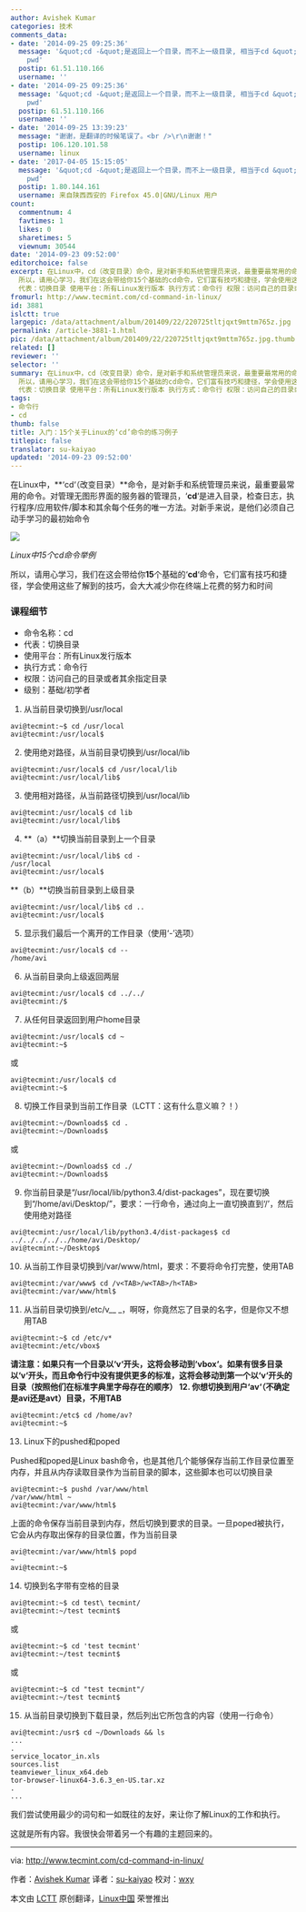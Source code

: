 ```yaml
---
author: Avishek Kumar
categories: 技术
comments_data:
- date: '2014-09-25 09:25:36'
  message: '&quot;cd -&quot;是返回上一个目录，而不上一级目录, 相当于cd &quot;$OLDPWD&quot; &amp;&amp;
    pwd'
  postip: 61.51.110.166
  username: ''
- date: '2014-09-25 09:25:36'
  message: '&quot;cd -&quot;是返回上一个目录，而不上一级目录, 相当于cd &quot;$OLDPWD&quot; &amp;&amp;
    pwd'
  postip: 61.51.110.166
  username: ''
- date: '2014-09-25 13:39:23'
  message: "谢谢，是翻译的时候笔误了。<br />\r\n谢谢！"
  postip: 106.120.101.58
  username: linux
- date: '2017-04-05 15:15:05'
  message: '&quot;cd -&quot;是返回上一个目录，而不上一级目录, 相当于cd &quot;$OLDPWD&quot; &amp;&amp;
    pwd'
  postip: 1.80.144.161
  username: 来自陕西西安的 Firefox 45.0|GNU/Linux 用户
count:
  commentnum: 4
  favtimes: 1
  likes: 0
  sharetimes: 5
  viewnum: 30544
date: '2014-09-23 09:52:00'
editorchoice: false
excerpt: 在Linux中，cd（改变目录）命令，是对新手和系统管理员来说，最重要最常用的命令。对管理无图形界面的服务器的管理员，cd是进入目录，检查日志，执行程序/应用软件/脚本和其余每个任务的唯一方法。对新手来说，是他们必须自己动手学习的最初始命令  Linux中15个cd命令举例
  所以，请用心学习，我们在这会带给你15个基础的cd命令，它们富有技巧和捷径，学会使用这些了解到的技巧，会大大减少你在终端上花费的努力和时间 课程细节  命令名称：cd
  代表：切换目录 使用平台：所有Linux发行版本 执行方式：命令行 权限：访问自己的目录或者其余
fromurl: http://www.tecmint.com/cd-command-in-linux/
id: 3881
islctt: true
largepic: /data/attachment/album/201409/22/220725tltjqxt9mttm765z.jpg
permalink: /article-3881-1.html
pic: /data/attachment/album/201409/22/220725tltjqxt9mttm765z.jpg.thumb.jpg
related: []
reviewer: ''
selector: ''
summary: 在Linux中，cd（改变目录）命令，是对新手和系统管理员来说，最重要最常用的命令。对管理无图形界面的服务器的管理员，cd是进入目录，检查日志，执行程序/应用软件/脚本和其余每个任务的唯一方法。对新手来说，是他们必须自己动手学习的最初始命令  Linux中15个cd命令举例
  所以，请用心学习，我们在这会带给你15个基础的cd命令，它们富有技巧和捷径，学会使用这些了解到的技巧，会大大减少你在终端上花费的努力和时间 课程细节  命令名称：cd
  代表：切换目录 使用平台：所有Linux发行版本 执行方式：命令行 权限：访问自己的目录或者其余
tags:
- 命令行
- cd
thumb: false
title: 入门：15个关于Linux的‘cd’命令的练习例子
titlepic: false
translator: su-kaiyao
updated: '2014-09-23 09:52:00'
---
```


在Linux中，**‘cd‘（改变目录）**命令，是对新手和系统管理员来说，最重要最常用的命令。对管理无图形界面的服务器的管理员，‘**cd**‘是进入目录，检查日志，执行程序/应用软件/脚本和其余每个任务的唯一方法。对新手来说，是他们必须自己动手学习的最初始命令


![](/data/attachment/album/201409/22/220725tltjqxt9mttm765z.jpg)


*Linux中15个cd命令举例*


所以，请用心学习，我们在这会带给你**15**个基础的‘**cd**‘命令，它们富有技巧和捷径，学会使用这些了解到的技巧，会大大减少你在终端上花费的努力和时间


### 课程细节


* 命令名称：cd
* 代表：切换目录
* 使用平台：所有Linux发行版本
* 执行方式：命令行
* 权限：访问自己的目录或者其余指定目录
* 级别：基础/初学者


1. 从当前目录切换到/usr/local



```
avi@tecmint:~$ cd /usr/local
avi@tecmint:/usr/local$

```
2. 使用绝对路径，从当前目录切换到/usr/local/lib



```
avi@tecmint:/usr/local$ cd /usr/local/lib
avi@tecmint:/usr/local/lib$

```
3. 使用相对路径，从当前路径切换到/usr/local/lib



```
avi@tecmint:/usr/local$ cd lib
avi@tecmint:/usr/local/lib$

```
4. **（a）**切换当前目录到上一个目录



```
avi@tecmint:/usr/local/lib$ cd -
/usr/local
avi@tecmint:/usr/local$

```

**（b）**切换当前目录到上级目录



```
avi@tecmint:/usr/local/lib$ cd ..
avi@tecmint:/usr/local$

```
5. 显示我们最后一个离开的工作目录（使用‘-’选项）



```
avi@tecmint:/usr/local$ cd --
/home/avi

```
6. 从当前目录向上级返回两层



```
avi@tecmint:/usr/local$ cd ../../
avi@tecmint:/$

```
7. 从任何目录返回到用户home目录



```
avi@tecmint:/usr/local$ cd ~
avi@tecmint:~$

```

或



```
avi@tecmint:/usr/local$ cd
avi@tecmint:~$

```
8. 切换工作目录到当前工作目录（LCTT：这有什么意义嘛？！）



```
avi@tecmint:~/Downloads$ cd .
avi@tecmint:~/Downloads$

```

或



```
avi@tecmint:~/Downloads$ cd ./
avi@tecmint:~/Downloads$

```
9. 你当前目录是“/usr/local/lib/python3.4/dist-packages”，现在要切换到“/home/avi/Desktop/”，要求：一行命令，通过向上一直切换直到‘/’，然后使用绝对路径



```
avi@tecmint:/usr/local/lib/python3.4/dist-packages$ cd ../../../../../home/avi/Desktop/
avi@tecmint:~/Desktop$

```
10. 从当前工作目录切换到/var/www/html，要求：不要将命令打完整，使用TAB



```
avi@tecmint:/var/www$ cd /v<TAB>/w<TAB>/h<TAB>
avi@tecmint:/var/www/html$

```
11. 从当前目录切换到/etc/v\_\_ \_，啊呀，你竟然忘了目录的名字，但是你又不想用TAB



```
avi@tecmint:~$ cd /etc/v*
avi@tecmint:/etc/vbox$

```

**请注意：**如果只有一个目录以‘**v**‘开头，这将会移动到‘**vbox**‘。如果有很多目录以‘**v**‘开头，而且命令行中没有提供更多的标准，这将会移动到第一个以‘**v**‘开头的目录（按照他们在标准字典里字母存在的顺序）
12. 你想切换到用户‘**av**‘（不确定是avi还是avt）目录，不用**TAB**



```
avi@tecmint:/etc$ cd /home/av?
avi@tecmint:~$

```
13. Linux下的pushed和poped


Pushed和poped是Linux bash命令，也是其他几个能够保存当前工作目录位置至内存，并且从内存读取目录作为当前目录的脚本，这些脚本也可以切换目录



```
avi@tecmint:~$ pushd /var/www/html
/var/www/html ~
avi@tecmint:/var/www/html$ 

```

上面的命令保存当前目录到内存，然后切换到要求的目录。一旦poped被执行，它会从内存取出保存的目录位置，作为当前目录



```
avi@tecmint:/var/www/html$ popd
~
avi@tecmint:~$

```
14. 切换到名字带有空格的目录



```
avi@tecmint:~$ cd test\ tecmint/
avi@tecmint:~/test tecmint$

```

或



```
avi@tecmint:~$ cd 'test tecmint'
avi@tecmint:~/test tecmint$

```

或



```
avi@tecmint:~$ cd "test tecmint"/
avi@tecmint:~/test tecmint$

```
15. 从当前目录切换到下载目录，然后列出它所包含的内容（使用一行命令）



```
avi@tecmint:/usr$ cd ~/Downloads && ls
...
.
service_locator_in.xls
sources.list
teamviewer_linux_x64.deb
tor-browser-linux64-3.6.3_en-US.tar.xz
.
...

```


我们尝试使用最少的词句和一如既往的友好，来让你了解Linux的工作和执行。


这就是所有内容。我很快会带着另一个有趣的主题回来的。




---


via: <http://www.tecmint.com/cd-command-in-linux/>


作者：[Avishek Kumar](http://www.tecmint.com/author/avishek/) 译者：[su-kaiyao](https://github.com/su-kaiyao) 校对：[wxy](https://github.com/wxy)


本文由 [LCTT](https://github.com/LCTT/TranslateProject) 原创翻译，[Linux中国](http://linux.cn/) 荣誉推出